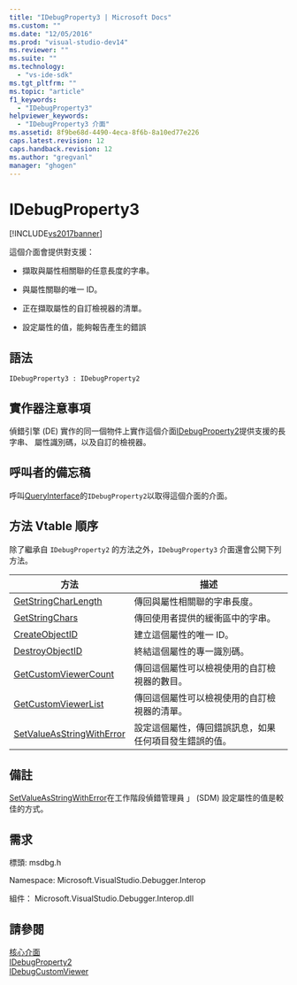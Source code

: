 ```yaml
---
title: "IDebugProperty3 | Microsoft Docs"
ms.custom: ""
ms.date: "12/05/2016"
ms.prod: "visual-studio-dev14"
ms.reviewer: ""
ms.suite: ""
ms.technology: 
  - "vs-ide-sdk"
ms.tgt_pltfrm: ""
ms.topic: "article"
f1_keywords: 
  - "IDebugProperty3"
helpviewer_keywords: 
  - "IDebugProperty3 介面"
ms.assetid: 8f9be68d-4490-4eca-8f6b-8a10ed77e226
caps.latest.revision: 12
caps.handback.revision: 12
ms.author: "gregvanl"
manager: "ghogen"
---
```

# IDebugProperty3
[!INCLUDE[vs2017banner](../../../code-quality/includes/vs2017banner.md)]

這個介面會提供對支援：  
  
-   擷取與屬性相關聯的任意長度的字串。  
  
-   與屬性關聯的唯一 ID。  
  
-   正在擷取屬性的自訂檢視器的清單。  
  
-   設定屬性的值，能夠報告產生的錯誤  
  
## 語法  
  
```  
IDebugProperty3 : IDebugProperty2  
```  
  
## 實作器注意事項  
 偵錯引擎 \(DE\) 實作的同一個物件上實作這個介面[IDebugProperty2](../../../extensibility/debugger/reference/idebugproperty2.md)提供支援的長字串、 屬性識別碼，以及自訂的檢視器。  
  
## 呼叫者的備忘稿  
 呼叫[QueryInterface](/visual-cpp/atl/queryinterface)的`IDebugProperty2`以取得這個介面的介面。  
  
## 方法 Vtable 順序  
 除了繼承自 `IDebugProperty2` 的方法之外，`IDebugProperty3` 介面還會公開下列方法。  
  
|方法|描述|  
|--------|--------|  
|[GetStringCharLength](../../../extensibility/debugger/reference/idebugproperty3-getstringcharlength.md)|傳回與屬性相關聯的字串長度。|  
|[GetStringChars](../Topic/IDebugProperty3::GetStringChars.md)|傳回使用者提供的緩衝區中的字串。|  
|[CreateObjectID](../../../extensibility/debugger/reference/idebugproperty3-createobjectid.md)|建立這個屬性的唯一 ID。|  
|[DestroyObjectID](../../../extensibility/debugger/reference/idebugproperty3-destroyobjectid.md)|終結這個屬性的專一識別碼。|  
|[GetCustomViewerCount](../Topic/IDebugProperty3::GetCustomViewerCount.md)|傳回這個屬性可以檢視使用的自訂檢視器的數目。|  
|[GetCustomViewerList](../../../extensibility/debugger/reference/idebugproperty3-getcustomviewerlist.md)|傳回這個屬性可以檢視使用的自訂檢視器的清單。|  
|[SetValueAsStringWithError](../../../extensibility/debugger/reference/idebugproperty3-setvalueasstringwitherror.md)|設定這個屬性，傳回錯誤訊息，如果任何項目發生錯誤的值。|  
  
## 備註  
 [SetValueAsStringWithError](../../../extensibility/debugger/reference/idebugproperty3-setvalueasstringwitherror.md)在工作階段偵錯管理員 」 \(SDM\) 設定屬性的值是較佳的方式。  
  
## 需求  
 標頭: msdbg.h  
  
 Namespace: Microsoft.VisualStudio.Debugger.Interop  
  
 組件： Microsoft.VisualStudio.Debugger.Interop.dll  
  
## 請參閱  
 [核心介面](../../../extensibility/debugger/reference/core-interfaces.md)   
 [IDebugProperty2](../../../extensibility/debugger/reference/idebugproperty2.md)   
 [IDebugCustomViewer](../../../extensibility/debugger/reference/idebugcustomviewer.md)